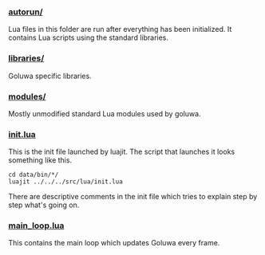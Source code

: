 ### [autorun/](autorun/)

Lua files in this folder are run after everything has been initialized. It contains Lua scripts using the standard libraries.

### [libraries/](libraries/)

Goluwa specific libraries.

### [modules/](modules/)

Mostly unmodified standard Lua modules used by goluwa.

### [init.lua](init.lua)

This is the init file launched by luajit. The script that launches it looks something like this.
```
cd data/bin/*/
luajit ../../../src/lua/init.lua
```

There are descriptive comments in the init file which tries to explain step by step what's going on.

### [main_loop.lua](main_loop.lua)

This contains the main loop which updates Goluwa every frame.
